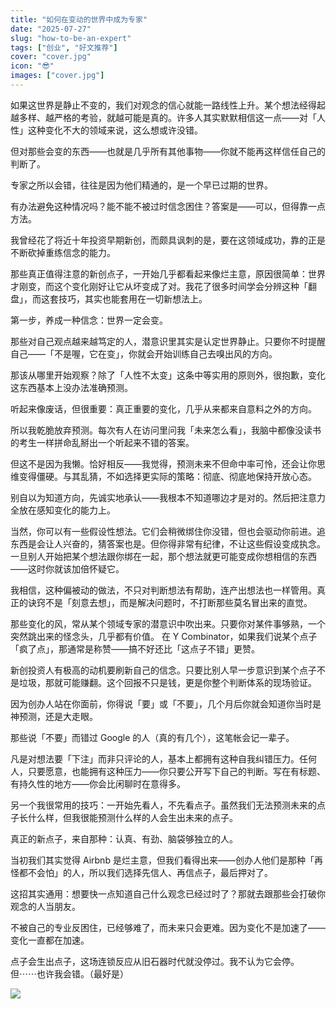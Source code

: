 ```yaml
---
title: "如何在变动的世界中成为专家"
date: "2025-07-27"
slug: "how-to-be-an-expert"
tags: ["创业", "好文推荐"]
cover: "cover.jpg"
icon: "😎"
images: ["cover.jpg"]
---
```

如果这世界是静止不变的，我们对观念的信心就能一路线性上升。某个想法经得起越多样、越严格的考验，就越可能是真的。许多人其实默默相信这一点——对「人性」这种变化不大的领域来说，这么想或许没错。



但对那些会变的东西——也就是几乎所有其他事物——你就不能再这样信任自己的判断了。



专家之所以会错，往往是因为他们精通的，是一个早已过期的世界。



有办法避免这种情况吗？能不能不被过时信念困住？答案是——可以，但得靠一点方法。



我曾经花了将近十年投资早期新创，而颇具讽刺的是，要在这领域成功，靠的正是不断砍掉重练信念的能力。



那些真正值得注意的新创点子，一开始几乎都看起来像烂主意，原因很简单：世界才刚变，而这个变化刚好让它从坏变成了对。我花了很多时间学会分辨这种「翻盘」，而这套技巧，其实也能套用在一切新想法上。



第一步，养成一种信念：世界一定会变。



那些对自己观点越来越笃定的人，潜意识里其实是认定世界静止。只要你不时提醒自己——「不是喔，它在变」，你就会开始训练自己去嗅出风的方向。



那该从哪里开始观察？除了「人性不太变」这条中等实用的原则外，很抱歉，变化这东西基本上没办法准确预测。



听起来像废话，但很重要：真正重要的变化，几乎从来都来自意料之外的方向。



所以我乾脆放弃预测。每次有人在访问里问我「未来怎么看」，我脑中都像没读书的考生一样拼命乱掰出一个听起来不错的答案。



但这不是因为我懒。恰好相反——我觉得，预测未来不但命中率可怜，还会让你思维变得僵硬。与其乱猜，不如选择更实际的策略：彻底、彻底地保持开放心态。



别自以为知道方向，先诚实地承认——我根本不知道哪边才是对的。然后把注意力全放在感知变化的能力上。



当然，你可以有一些假设性想法。它们会稍微绑住你没错，但也会驱动你前进。追东西是会让人兴奋的，猜答案也是。但你得非常有纪律，不让这些假设变成执念。
一旦别人开始把某个想法跟你绑在一起，那个想法就更可能变成你想相信的东西——这时你就该加倍怀疑它。



我相信，这种偏被动的做法，不只对判断想法有帮助，连产出想法也一样管用。真正的诀窍不是「刻意去想」，而是解决问题时，不打断那些莫名冒出来的直觉。



那些变化的风，常从某个领域专家的潜意识中吹出来。只要你对某件事够熟，一个突然跳出来的怪念头，几乎都有价值。
在 Y Combinator，如果我们说某个点子「疯了点」，那通常是称赞——搞不好还比「这点子不错」更赞。



新创投资人有极高的动机要刷新自己的信念。只要比别人早一步意识到某个点子不是垃圾，那就可能赚翻。这个回报不只是钱，更是你整个判断体系的现场验证。



因为创办人站在你面前，你得说「要」或「不要」，几个月后你就会知道你当时是神预测，还是大走眼。



那些说「不要」而错过 Google 的人（真的有几个），这笔帐会记一辈子。



凡是对想法要「下注」而非只评论的人，基本上都拥有这种自我纠错压力。任何人，只要愿意，也能拥有这种压力——你只要公开写下自己的判断。写在有标题、有持久性的地方——你会比闲聊时在意得多。



另一个我很常用的技巧：一开始先看人，不先看点子。虽然我们无法预测未来的点子长什么样，但我很能预测什么样的人会生出未来的点子。



真正的新点子，来自那种：认真、有劲、脑袋够独立的人。



当初我们其实觉得 Airbnb 是烂主意，但我们看得出来——创办人他们是那种「再怪都不会怕」的人，所以我们选择先信人、再信点子，最后押对了。



这招其实通用：想要快一点知道自己什么观念已经过时了？那就去跟那些会打破你观念的人当朋友。



不被自己的专业反困住，已经够难了，而未来只会更难。因为变化不是加速了——变化一直都在加速。



点子会生出点子，这场连锁反应从旧石器时代就没停过。我不认为它会停。
但⋯⋯也许我会错。（最好是）




![](https://prod-files-secure.s3.us-west-2.amazonaws.com/112d0858-5090-4d34-a606-b75eb8d65fd2/46476355-9cf3-4e99-9b7a-3531bc426380/1000202064.png?X-Amz-Algorithm=AWS4-HMAC-SHA256&X-Amz-Content-Sha256=UNSIGNED-PAYLOAD&X-Amz-Credential=ASIAZI2LB466WZBSKRNG%2F20250807%2Fus-west-2%2Fs3%2Faws4_request&X-Amz-Date=20250807T211225Z&X-Amz-Expires=3600&X-Amz-Security-Token=IQoJb3JpZ2luX2VjEF0aCXVzLXdlc3QtMiJHMEUCIQCi0jEN29gN46Wk4vJ8ukfySfzbkLM%2F%2FuIhglyTD0A%2FjAIgNCIcP6l0cX9%2B%2BqMqCnasg%2FGUaJapKKXcr2mH8GMjVIoqiAQIlv%2F%2F%2F%2F%2F%2F%2F%2F%2F%2FARAAGgw2Mzc0MjMxODM4MDUiDCAuXMx4QpCMhGXNKyrcA3ApQ16hnSqmQRJJo143AuNrkUfyk5cRlzu9Qn%2BnElHO936NLr6o4FuYqJmjIGUIe6Q4N%2FjF92trMXq%2BLqgkcWEjNA5z8SFAjezrr%2B3Yuv8RTTkuMq1DNv%2B2s5p5uxeZ5U9RpiVc2PuXR7zJ0b9OJmEFi%2F4BVoQHY%2Fkywt3tBHC06ip0WmWATe4xaWUeWkrEQjhtjqEJ0hAuHGubyM5iv8D5NTazt3KcEH3NRBm98j5TRU6K8SaRUOUYYKyljNoDb3SsLT7HTEyO%2BPFID0WpMK4eG8RSHnGjOBTwwoPJ7UXHYAT75PKdyH3BW5UFy%2FmYSg3nKdG2zb6KJSm%2BOOAAVizaogn4KmljJLqvPSb%2BwBIPMsF499OhbSaMc8wXa00MwWwcQMz925i6zg59AQztqvYIjsd0W33icfEsjbR50C%2BSRVoQo%2Bu2xaDiYtavodu3eb0ix5vXdbVFSCp2qxNUwRmy%2FWqWfiw6jbmNRsqqzn%2FeczFGr7qzXIotGdlOshfFEpI3tHASLKyNt64tBg3wXXVkzEB27Nl%2F3eeU76KLPhtrSG19S4xkENC53QO0YSCoxBYECegCbVRsWe650gi6a5ucwgpmkNRXkuir56vtvuQcyAbmRmUnJ6ubj%2BNsMLOf1MQGOqUBDCoUeZmwZv5NUu25CKU84zxuey6xB4w6dzQ1ttZMRt4mUVRB4yU3wcZjpLPuGRo9G0lnFEaoF%2B6VB7TXPEs%2B0xqIWReOR0pXwywsULxYZxgYM7K4nb%2BvemKLDRSKBeH9yxiTYwvsfDDP1fA25iBAYy%2B73zlb6sTAcg24%2FeEltTbcDERwTGNM0i8z%2FjPYf6kc%2F1TUYH%2Bu3VkyowGhaispAc4Oisn%2F&X-Amz-Signature=6c6dbe40daca74a94756bd1363da757912e0398659ba38ec78af4806ceecd10e&X-Amz-SignedHeaders=host&x-amz-checksum-mode=ENABLED&x-id=GetObject)

